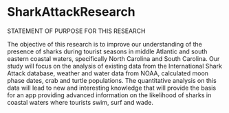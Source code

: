 # SharkAttackResearch

STATEMENT OF PURPOSE FOR THIS RESEARCH

The objective of this research is to improve our understanding of the presence of sharks during tourist seasons in middle Atlantic and south eastern coastal waters, specifically North Carolina and South Carolina. Our study will focus on the analysis of existing data from the International Shark Attack database, weather and water data from NOAA, calculated moon phase dates, crab and turtle populations. The quantitative analysis on this data will lead to new and interesting knowledge that will provide the basis for an app providing advanced information on the likelihood of sharks in coastal waters where tourists swim, surf and wade.
